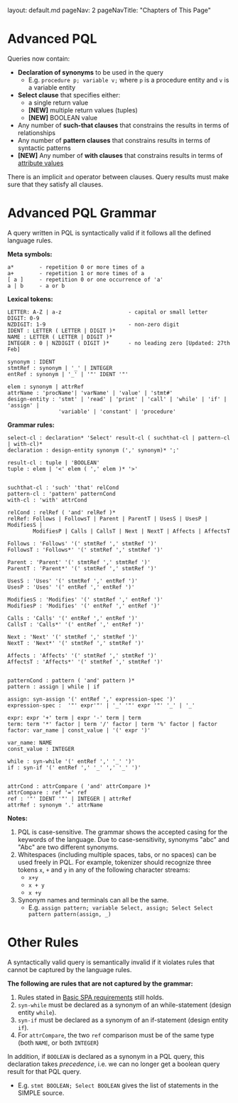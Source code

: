 <br>

<frontmatter>
  layout: default.md
  pageNav: 2
  pageNavTitle: "Chapters of This Page"
</frontmatter>

[](#advanced-pql)Advanced PQL
=============================

Queries now contain:

*   **Declaration of synonyms** to be used in the query
    *   E.g. `procedure p; variable v;` where `p` is a procedure entity and `v` is a variable entity
*   **Select clause** that specifies either:
    *   a single return value
    *   **\[NEW\]** multiple return values (tuples)
    *   **\[NEW\]** BOOLEAN value
*   Any number of **such-that clauses** that constrains the results in terms of relationships
*   Any number of **pattern clauses** that constrains results in terms of syntactic patterns
*   **\[NEW\]** Any number of **with clauses** that constrains results in terms of [attribute values](..\basic-spa-requirements\simple-programming.html#abstract-syntax-grammar-asg)

There is an implicit `and` operator between clauses. Query results must make sure that they satisfy all clauses.

[](#advanced-pql-grammar)Advanced PQL Grammar
=============================================

A query written in PQL is syntactically valid if it follows all the defined language rules.

**Meta symbols:**

    a*        - repetition 0 or more times of a
    a+        - repetition 1 or more times of a
    [ a ]     - repetition 0 or one occurrence of 'a'
    a | b     - a or b
    

**Lexical tokens:**

    LETTER: A-Z | a-z                     - capital or small letter
    DIGIT: 0-9                           
    NZDIGIT: 1-9                          - non-zero digit
    IDENT : LETTER ( LETTER | DIGIT )*
    NAME : LETTER ( LETTER | DIGIT )*
    INTEGER : 0 | NZDIGIT ( DIGIT )*      - no leading zero [Updated: 27th Feb]
    
    synonym : IDENT
    stmtRef : synonym | '_' | INTEGER
    entRef : synonym | '_' | '"' IDENT '"'
    
    elem : synonym | attrRef
    attrName : 'procName'| 'varName' | 'value' | 'stmt#'
    design-entity : 'stmt' | 'read' | 'print' | 'call' | 'while' | 'if' | 'assign' |
                    'variable' | 'constant' | 'procedure'
    

**Grammar rules:**

    select-cl : declaration* 'Select' result-cl ( suchthat-cl | pattern-cl | with-cl)*
    declaration : design-entity synonym (',' synonym)* ';'
    
    result-cl : tuple | 'BOOLEAN'
    tuple : elem | '<' elem ( ',' elem )* '>'
    
    
    suchthat-cl : 'such' 'that' relCond
    pattern-cl : 'pattern' patternCond
    with-cl : 'with' attrCond
    
    relCond : relRef ( 'and' relRef )*
    relRef: Follows | FollowsT | Parent | ParentT | UsesS | UsesP | ModifiesS |
            ModifiesP | Calls | CallsT | Next | NextT | Affects | AffectsT
    
    Follows : 'Follows' '(' stmtRef ',' stmtRef ')'
    FollowsT : 'Follows*' '(' stmtRef ',' stmtRef ')'
    
    Parent : 'Parent' '(' stmtRef ',' stmtRef ')'
    ParentT : 'Parent*' '(' stmtRef ',' stmtRef ')'
    
    UsesS : 'Uses' '(' stmtRef ',' entRef ')'
    UsesP : 'Uses' '(' entRef ',' entRef ')'
    
    ModifiesS : 'Modifies' '(' stmtRef ',' entRef ')'
    ModifiesP : 'Modifies' '(' entRef ',' entRef ')'
    
    Calls : 'Calls' '(' entRef ',' entRef ')'
    CallsT : 'Calls*' '(' entRef ',' entRef ')'
    
    Next : 'Next' '(' stmtRef ',' stmtRef ')'
    NextT : 'Next*' '(' stmtRef ',' stmtRef ')'
    
    Affects : 'Affects' '(' stmtRef ',' stmtRef ')'
    AffectsT : 'Affects*' '(' stmtRef ',' stmtRef ')'
    
    
    patternCond : pattern ( 'and' pattern )*
    pattern : assign | while | if
    
    assign: syn-assign '(' entRef ',' expression-spec ')'
    expression-spec :  '"' expr'"' | '_' '"' expr '"' '_' | '_'
    
    expr: expr '+' term | expr '-' term | term
    term: term '*' factor | term '/' factor | term '%' factor | factor
    factor: var_name | const_value | '(' expr ')'
    
    var_name: NAME
    const_value : INTEGER
    
    while : syn-while '(' entRef ',' '_' ')'
    if : syn-if '(' entRef ',' '_' ',' '_' ')'
    
    
    attrCond : attrCompare ( 'and' attrCompare )*
    attrCompare : ref '=' ref
    ref : '"' IDENT '"' | INTEGER | attrRef
    attrRef : synonym '.' attrName
    

**Notes:**

1.  PQL is case-sensitive. The grammar shows the accepted casing for the keywords of the language. Due to case-sensitivity, synonyms "abc" and "Abc" are two different synonyms.
2.  Whitespaces (including multiple spaces, tabs, or no spaces) can be used freely in PQL. For example, tokenizer should recognize three tokens `x`, `+` and `y` in any of the following character streams:
    *   `x+y`
    *   `x + y`
    *   `x +y`
3.  Synonym names and terminals can all be the same.
    *   E.g. `assign pattern; variable Select, assign; Select Select pattern pattern(assign, _)`

[](#other-rules)Other Rules
===========================

A syntactically valid query is semantically invalid if it violates rules that cannot be captured by the language rules.

**The following are rules that are not captured by the grammar:**

1.  Rules stated in [Basic SPA requirements](..\basic-spa-requirements\program-query-language\introduction.html#other-rules) still holds.
2.  `syn-while` must be declared as a synonym of an while-statement (design entity `while`).
3.  `syn-if` must be declared as a synonym of an if-statement (design entity `if`).
4.  For `attrCompare`, the two `ref` comparison must be of the same type (both `NAME`, or both `INTEGER`)

In addition, if `BOOLEAN` is declared as a synonym in a PQL query, this declaration takes _precedence_, i.e. we can no longer get a boolean query result for that PQL query.

*   E.g. `stmt BOOLEAN; Select BOOLEAN` gives the list of statements in the SIMPLE source.